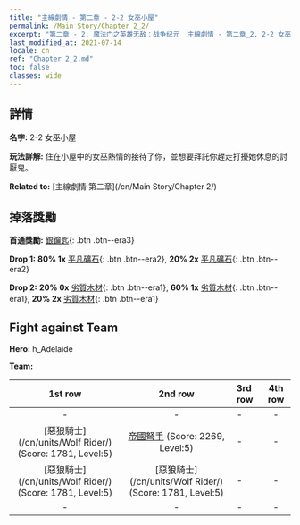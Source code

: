 ```yaml
---
title: "主線劇情 - 第二章 - 2-2 女巫小屋"
permalink: /Main Story/Chapter 2_2/
excerpt: "第二章 - 2. 魔法门之英雄无敌：战争纪元  主線劇情 - 第二章_2. 2-2 女巫小屋"
last_modified_at: 2021-07-14
locale: cn
ref: "Chapter 2_2.md"
toc: false
classes: wide
---
```


## 詳情

 **名字:** 2-2 女巫小屋

 **玩法詳解:** 住在小屋中的女巫熱情的接待了你，並想要拜託你趕走打擾她休息的討厭鬼。

 **Related to:** [主線劇情 第二章](/cn/Main Story/Chapter 2/)

## 掉落獎勵

 **首通獎勵:** [銀鑰匙](/cn/Items/con_693/){: .btn .btn--era3}

 **Drop 1:** **80% 1x** [平凡礦石](/cn/Items/mat_6/){: .btn .btn--era2}, **20% 2x** [平凡礦石](/cn/Items/mat_6/){: .btn .btn--era2}

 **Drop 2:** **20% 0x** [劣質木材](/cn/Items/mat_1/){: .btn .btn--era1}, **60% 1x** [劣質木材](/cn/Items/mat_1/){: .btn .btn--era1}, **20% 2x** [劣質木材](/cn/Items/mat_1/){: .btn .btn--era1}


## Fight against Team
 **Hero:** h_Adelaide

 **Team:**


  | 1st row | 2nd row | 3rd row | 4th row |
  |:----:|:----:|:----|:----:|
  | - | - | - | - |
  | [惡狼騎士](/cn/units/Wolf Rider/) (Score: 1781, Level:5)  | [帝國弩手](/cn/units/Marksman/) (Score: 2269, Level:5)  | - | - |
  | [惡狼騎士](/cn/units/Wolf Rider/) (Score: 1781, Level:5)  | [惡狼騎士](/cn/units/Wolf Rider/) (Score: 1781, Level:5)  | - | - |
  | - | - | - | - |


